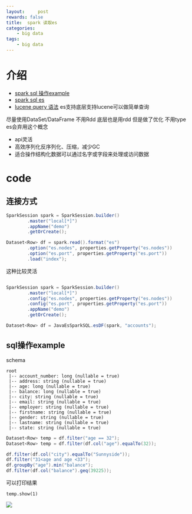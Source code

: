 ```yaml
---
layout:     post
rewards: false
title:  spark 读取es
categories:
    - big data
tags:
    - big data
---
```


# 介绍

- [spark sql 操作example](https://blog.csdn.net/dabokele/article/details/52802150)
- [spark sql es](https://www.elastic.co/guide/en/elasticsearch/hadoop/current/spark.html#spark-sql)
- [lucene query 语法](https://lucene.apache.org/core/2_9_4/queryparsersyntax.html) es支持底层支持lucene可以做简单查询


尽量使用DataSet/DataFrame 不用Rdd 底层也是用rdd 但是做了优化
不用type es会弃用这个概念

- api灵活
- 高效序列化反序列化、压缩，减少GC
- 适合操作结构化数据可以通过名字或字段来处理或访问数据


# code

## 连接方式

```java
SparkSession spark = SparkSession.builder()
        .master("local[*]")
        .appName("demo")
        .getOrCreate();

Dataset<Row> df = spark.read().format("es")
        .option("es.nodes", properties.getProperty("es.nodes"))
        .option("es.port", properties.getProperty("es.port"))
        .load("index");
```

这种比较灵活

```java

SparkSession spark = SparkSession.builder()
        .master("local[*]")
        .config("es.nodes", properties.getProperty("es.nodes"))
        .config("es.port", properties.getProperty("es.port"))
        .appName("demo")
        .getOrCreate();

Dataset<Row> df = JavaEsSparkSQL.esDF(spark, "accounts");
```
  
## sql操作example
schema
```
root
 |-- account_number: long (nullable = true)
 |-- address: string (nullable = true)
 |-- age: long (nullable = true)
 |-- balance: long (nullable = true)
 |-- city: string (nullable = true)
 |-- email: string (nullable = true)
 |-- employer: string (nullable = true)
 |-- firstname: string (nullable = true)
 |-- gender: string (nullable = true)
 |-- lastname: string (nullable = true)
 |-- state: string (nullable = true)
```


```java
Dataset<Row> temp = df.filter("age == 32");
Dataset<Row> temp = df.filter(df.col("age").equalTo(32));

df.filter(df.col("city").equalTo("Sunnyside"));
df.filter("31<age and age <33");
df.groupBy("age").min("balance");
df.filter(df.col("balance").geq(39225));
```

可以打印结果

```
temp.show(1)
```

![](https://tva1.sinaimg.cn/large/007S8ZIlgy1gdwz3vmn1xj31mc08wt95.jpg)